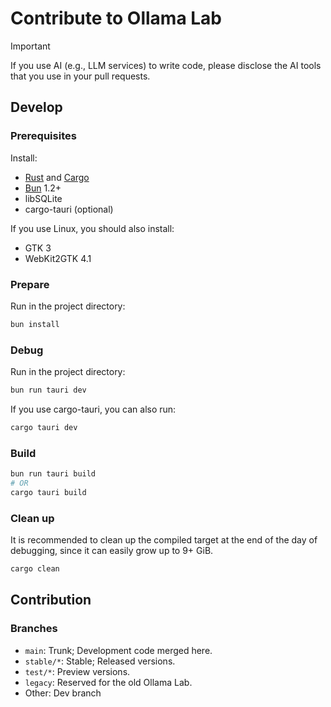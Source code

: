 # Contribute to Ollama Lab

> [!IMPORTANT]
> If you use AI (e.g., LLM services) to write code, please disclose the AI tools that you use in your pull requests.

## Develop

### Prerequisites

Install:

- [Rust](https://rust-lang.org) and [Cargo](https://crates.io/)
- [Bun](https://bun.sh) 1.2+
- libSQLite
- cargo-tauri (optional)

If you use Linux, you should also install:

- GTK 3
- WebKit2GTK 4.1

### Prepare

Run in the project directory:

```bash
bun install
```

### Debug

Run in the project directory:

```bash
bun run tauri dev
```

If you use cargo-tauri, you can also run:

```bash
cargo tauri dev
```

### Build

```bash
bun run tauri build
# OR
cargo tauri build
```

### Clean up

It is recommended to clean up the compiled target at the end of the day of debugging, since it can easily grow up to 9+ GiB.

```bash
cargo clean
```

## Contribution

### Branches

- `main`: Trunk; Development code merged here.
- `stable/*`: Stable; Released versions.
- `test/*`: Preview versions.
- `legacy`: Reserved for the old Ollama Lab.
- Other: Dev branch
